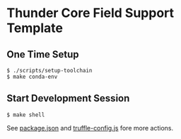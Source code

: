 # Thunder Core Field Support Template

## One Time Setup
```
$ ./scripts/setup-toolchain
$ make conda-env
```

## Start Development Session
```
$ make shell
```

See [package.json](package.json) and [truffle-config.js](truffle-config.js) fore more actions.
